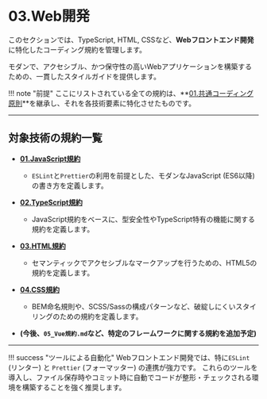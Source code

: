 # 03.Web開発

このセクションでは、TypeScript, HTML, CSSなど、**Webフロントエンド開発**に特化したコーディング規約を管理します。

モダンで、アクセシブル、かつ保守性の高いWebアプリケーションを構築するための、一貫したスタイルガイドを提供します。

!!! note "前提"
    ここにリストされている全ての規約は、**[01.共通コーディング原則](../../01_共通規則/01_共通コーディング原則.md)**を継承し、それを各技術要素に特化させたものです。

---

## 対象技術の規約一覧

*   **[01.JavaScript規約](./01_JavaScript規約.md)**
    *   `ESLint`と`Prettier`の利用を前提とした、モダンなJavaScript (ES6以降) の書き方を定義します。

*   **[02.TypeScript規約](./02_TypeScript規約.md)**
    *   JavaScript規約をベースに、型安全性やTypeScript特有の機能に関する規約を定義します。

*   **[03.HTML規約](./03_HTML規約.md)**
    *   セマンティックでアクセシブルなマークアップを行うための、HTML5の規約を定義します。

*   **[04.CSS規約](./04_CSS規約.md)**
    *   BEM命名規則や、SCSS/Sassの構成パターンなど、破綻しにくいスタイリングのための規約を定義します。

*   **(今後、`05_Vue規約.md`など、特定のフレームワークに関する規約を追加予定)**

---

!!! success "ツールによる自動化"
    Webフロントエンド開発では、特に`ESLint` (リンター) と `Prettier` (フォーマッター) の連携が強力です。
    これらのツールを導入し、ファイル保存時やコミット時に自動でコードが整形・チェックされる環境を構築することを強く推奨します。
    